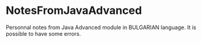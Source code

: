 # NotesFromJavaAdvanced
Personnal notes from Java Advanced module in BULGARIAN language.
It is possible to have some errors.
